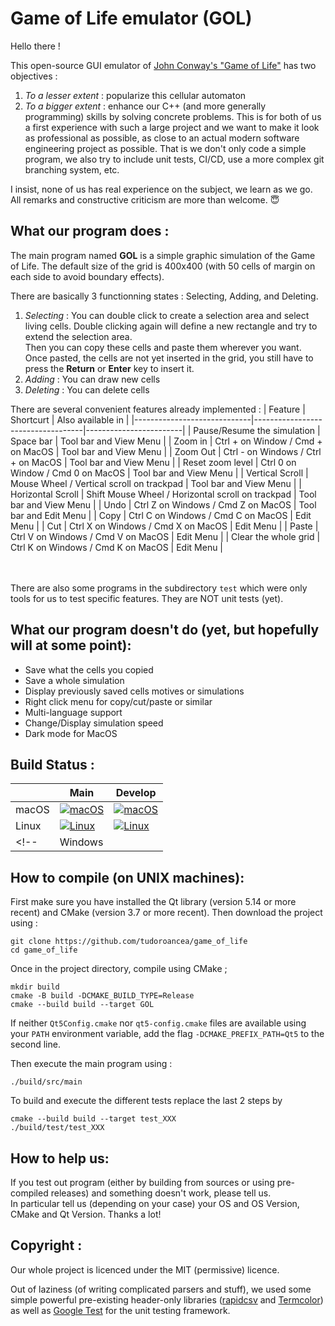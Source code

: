# Game of Life emulator (GOL)

Hello there !

This open-source GUI emulator of [John Conway's "Game of Life"](https://en.wikipedia.org/wiki/Conway%27s_Game_of_Life) has two objectives :
1) *To a lesser extent* : popularize this cellular automaton
2) *To a bigger extent* : enhance our C++ (and more generally programming) skills by solving concrete problems.
    This is for both of us a first experience with such a large project and we want to make it look
    as professional as possible, as close to an actual modern software engineering project as possible.
    That is we don't only code a simple program, we also try to include unit tests, CI/CD, use a more complex git branching system, etc.

I insist, none of us has real experience on the subject, we learn as we go. All remarks and constructive criticism are more than welcome. 😇
## What our program does :
The main program named **GOL** is a simple graphic simulation of the Game of Life. The default size of the grid is 400x400 (with 50 cells of margin on each side to avoid boundary effects).

There are basically 3 functionning states : Selecting, Adding, and Deleting.
1) *Selecting* : You can double click to create a selection area and select living cells. Double clicking again will define a new rectangle and try to extend the selection area.\
Then you can copy these cells and paste them wherever you want. Once pasted, the cells are not yet inserted in the grid, you still have to press the **Return** or **Enter** key to insert it.
2) *Adding* : You can draw new cells
3) *Deleting* : You can delete cells

There are several convenient features already implemented :
| Feature                     | Shortcurt                         | Also available in      |
|-----------------------------|-----------------------------------|------------------------|
| Pause/Resume the simulation | Space bar                         | Tool bar and View Menu |
| Zoom in                     | Ctrl + on Window / Cmd + on MacOS  | Tool bar and View Menu |
| Zoom Out                    | Ctrl - on Windows / Ctrl + on MacOS | Tool bar and View Menu |
| Reset zoom level            | Ctrl 0 on Window / Cmd 0 on MacOS   | Tool bar and View Menu |
| Vertical Scroll             | Mouse Wheel /  Vertical scroll on trackpad | Tool bar and View Menu |
| Horizontal Scroll           | Shift Mouse Wheel /  Horizontal scroll on trackpad | Tool bar and View Menu |
| Undo                        | Ctrl Z on Windows / Cmd Z on MacOS  | Tool bar and Edit Menu |
| Copy                        | Ctrl C on Windows / Cmd C on MacOS  | Edit Menu |
| Cut                         | Ctrl X on Windows / Cmd X on MacOS  | Edit Menu |
| Paste                       | Ctrl V on Windows / Cmd V on MacOS  | Edit Menu |
| Clear the whole grid | Ctrl K on Windows / Cmd K on MacOS  | Edit Menu |


\
\
There are also some programs in the subdirectory `test` which were only tools for us to test specific features.
They are NOT unit tests (yet).

## What our program doesn't do (yet, but hopefully will at some point):
- Save what the cells you copied
- Save a whole simulation
- Display previously saved cells motives or simulations
- Right click menu for copy/cut/paste or similar
- Multi-language support
- Change/Display simulation speed
- Dark mode for MacOS

## Build Status :
| | Main | Develop |
|-|------|---------|
|macOS|[![macOS](https://github.com/tudoroancea/game_of_life/actions/workflows/macos.yml/badge.svg?branch=main)](https://github.com/tudoroancea/game_of_life/actions/workflows/macos.yml)|[![macOS](https://github.com/tudoroancea/game_of_life/actions/workflows/macos.yml/badge.svg?branch=develop)](https://github.com/tudoroancea/game_of_life/actions/workflows/macos.yml)|
|Linux|[![Linux](https://github.com/tudoroancea/game_of_life/actions/workflows/linux.yml/badge.svg?branch=main)](https://github.com/tudoroancea/game_of_life/actions/workflows/linux.yml)|[![Linux](https://github.com/tudoroancea/game_of_life/actions/workflows/linux.yml/badge.svg?branch=develop)](https://github.com/tudoroancea/game_of_life/actions/workflows/linux.yml)|
<!-- |Windows||| -->

## How to compile (on UNIX machines):
First make sure you have installed the Qt library (version 5.14 or more recent) and CMake (version 3.7 or more recent). Then download the project using :
```
git clone https://github.com/tudoroancea/game_of_life
cd game_of_life
```
Once in the project directory, compile using CMake ;
```
mkdir build
cmake -B build -DCMAKE_BUILD_TYPE=Release
cmake --build build --target GOL
```
If neither `Qt5Config.cmake` nor `qt5-config.cmake` files are available using your `PATH` environment variable, add the flag `-DCMAKE_PREFIX_PATH=Qt5` to the second line.

Then execute the main program using :
```
./build/src/main
```
To build and execute the different tests replace the last 2 steps by
```
cmake --build build --target test_XXX
./build/test/test_XXX
```

## How to help us:
If you test out program (either by building from sources or using pre-compiled releases) and something doesn't work, please tell us.\
In particular tell us (depending on your case) your OS and OS Version, CMake and Qt Version.
Thanks a lot!
## Copyright :
Our whole project is licenced under the MIT (permissive) licence.

Out of laziness (of writing complicated parsers and stuff), we used some simple powerful pre-existing header-only libraries ([rapidcsv](https://github.com/d99kris/rapidcsv) and [Termcolor](https://github.com/ikalnytskyi/termcolor.git))
as well as [Google Test](https://github.com/google/googletest) for the unit testing framework.